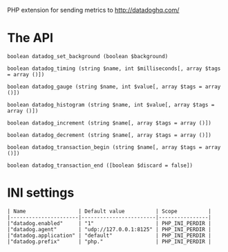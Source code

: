 PHP extension for sending metrics to http://datadoghq.com/


The API
=======

    boolean datadog_set_background (boolean $background)

    boolean datadog_timing (string $name, int $milliseconds[, array $tags = array ()])

    boolean datadog_gauge (string $name, int $value[, array $tags = array ()])

    boolean datadog_histogram (string $name, int $value[, array $tags = array ()])

    boolean datadog_increment (string $name[, array $tags = array ()])

    boolean datadog_decrement (string $name[, array $tags = array ()])

    boolean datadog_transaction_begin (string $name[, array $tags = array ()])

    boolean datadog_transaction_end ([boolean $discard = false])
    
INI settings
============

    | Name                 | Default value          | Scope          |
    |----------------------|------------------------|----------------|
    |"datadog.enabled"     | "1"                    | PHP_INI_PERDIR |
    |"datadog.agent"       | "udp://127.0.0.1:8125" | PHP_INI_PERDIR |
    |"datadog.application" | "default"              | PHP_INI_PERDIR |
    |"datadog.prefix"      | "php."                 | PHP_INI_PERDIR |